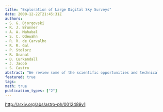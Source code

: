 ```yaml
---
title: "Exploration of Large Digital Sky Surveys"
date: 2000-12-22T21:45:31Z
authors:
- S. G. Djorgovski
- R. J. Brunner
- A. A. Mahabal
- S. C. Odewahn
- R. R. de Carvalho
- R. R. Gal
- P. Stolorz
- R. Granat
- D. Curkendall
- J. Jacob
- S. Castro
abstract: "We review some of the scientific opportunities and technical challenges posed by the exploration of the large digital sky surveys, in the context of a Virtual Observatory (VO). The VO paradigm will profoundly change the way observational astronomy is done. Clustering analysis techniques can be used to discover samples of rare, unusual, or even previously unknown types of astronomical objects and phenomena. Exploration of the previously poorly probed portions of the observable parameter space are especially promising. We illustrate some of the possible types of studies with examples drawn from DPOSS; much more complex and interesting applications are forthcoming. Development of the new tools needed for an efficient exploration of these vast data sets requires a synergy between astronomy and information sciences, with great potential returns for both fields."
featured: true
tags:
math: true
publication_types: ["2"]
---
```

http://arxiv.org/abs/astro-ph/0012489v1
